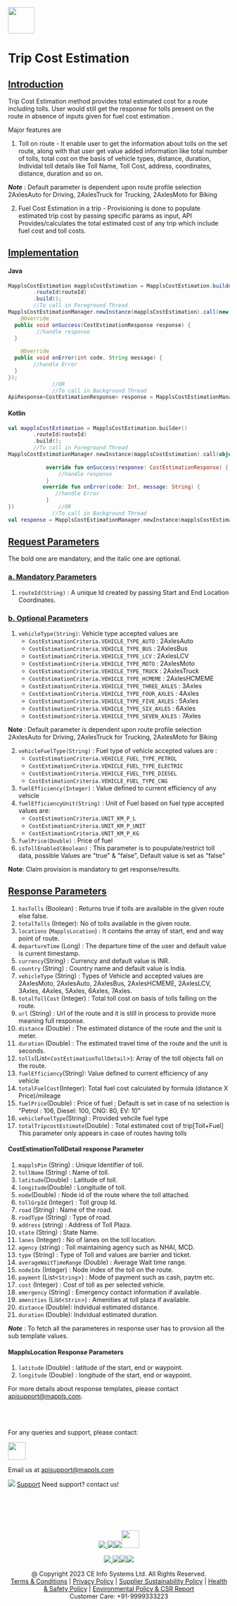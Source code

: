 [<img src="https://about.mappls.com/images/mappls-b-logo.svg" height="60"/> </p>](https://www.mapmyindia.com/api)
# Trip Cost Estimation

## [Introduction](#Introduction)
Trip Cost Estimation method provides total estimated cost for a route including tolls. User would still get the response for tolls  present on the route in absence of inputs given for fuel cost estimation .

Major features are 
1. Toll on route - It enable user to get the information about tolls on the set route, along with that user get value added information like total number of tolls, total cost on the basis of vehicle types, distance, duration, Individal toll details like Toll Name, Toll Cost, address, coordinates, distance, duration and so on.

**_Note_** : Default parameter is dependent upon route profile selection
 2AxlesAuto for Driving, 2AxlesTruck for Trucking, 2AxlesMoto for Biking 

2. Fuel Cost Estimation in a trip - Provisioning is done to populate estimated trip cost by passing specific params as input, API Provides/calculates the total estimated cost of any trip which include fuel cost and toll costs.

## [Implementation](Implemenation)

#### Java
~~~java
MapplsCostEstimation mapplsCostEstimation = MapplsCostEstimation.builder()  
        .routeId(routeId)  
        .build(); 
        //To call in Foreground Thread 
MapplsCostEstimationManager.newInstance(mapplsCostEstimation).call(new OnResponseCallback<CostEstimationResponse>() {  
    @Override  
  public void onSuccess(CostEstimationResponse response) {  
         //handle response
  }  
  
    @Override  
  public void onError(int code, String message) {  
        //handle Error
  }  
});
              //OR
              //To call in Background Thread
ApiResponse<CostEstimationResponse> response = MapplsCostEstimationManager.newInstance(mapplsCostEstimation).executeCall(); 
~~~

#### Kotlin
~~~kotlin
val mapplsCostEstimation = MapplsCostEstimation.builder()  
        .routeId(routeId)  
        .build();  
        //To call in Foreground Thread 
MapplsCostEstimationManager.newInstance(mapplsCostEstimation).call(object: OnResponseCallback<CostEstimationResponse> {  
      
            override fun onSuccess(response: CostEstimationResponse) {
                //handle response
            }
           override fun onError(code: Int, message: String) {
               //handle Error
            }
})              //OR
              //To call in Background Thread
val response = MapplsCostEstimationManager.newInstance(mapplsCostEstimation).executeCall(); 
~~~

## [Request Parameters](#Request_Parameter)

The bold one are mandatory, and the italic one are optional.  

### [a. Mandatory Parameters](#a_Mandatory_Parameters)

1.	`routeId(String)` : A unique Id created by passing Start and End Location Coordinates.


### [b. Optional Parameters](#b_Optional_Parameters) 

1. `vehicleType(String)`: Vehicle type accepted values are 
	- `CostEstimationCriteria.VEHICLE_TYPE_AUTO` : 2AxlesAuto 
	- `CostEstimationCriteria.VEHICLE_TYPE_BUS` :  2AxlesBus
	- `CostEstimationCriteria.VEHICLE_TYPE_LCV` :  2AxlesLCV 
	- `CostEstimationCriteria.VEHICLE_TYPE_MOTO` :  2AxlesMoto 
	- `CostEstimationCriteria.VEHICLE_TYPE_TRUCK` :  2AxlesTruck
	- `CostEstimationCriteria.VEHICLE_TYPE_HCMEME` :  2AxlesHCMEME
	- `CostEstimationCriteria.VEHICLE_TYPE_THREE_AXLES` :  3Axles
	- `CostEstimationCriteria.VEHICLE_TYPE_FOUR_AXLES` :  4Axles
	- `CostEstimationCriteria.VEHICLE_TYPE_FIVE_AXLES` :  5Axles
	- `CostEstimationCriteria.VEHICLE_TYPE_SIX_AXLES` :  6Axles
	- `CostEstimationCriteria.VEHICLE_TYPE_SEVEN_AXLES` :  7Axles

**Note** : Default parameter is dependent upon route profile selection
 2AxlesAuto for Driving, 2AxlesTruck for Trucking, 2AxlesMoto for Biking 
 
2. `vehicleFuelType(String)` : Fuel type of vehicle accepted values are :
	 - `CostEstimationCriteria.VEHICLE_FUEL_TYPE_PETROL`
	 - `CostEstimationCriteria.VEHICLE_FUEL_TYPE_ELECTRIC`
	 - `CostEstimationCriteria.VEHICLE_FUEL_TYPE_DIESEL`
	 - `CostEstimationCriteria.VEHICLE_FUEL_TYPE_CNG`
3. `fuelEfficiency(Integer)` : Value defined to current efficiency of any vehicle
4. `fuelEfficiencyUnit(String)` : Unit of Fuel based on fuel type accepted values are:
	- `CostEstimationCriteria.UNIT_KM_P_L`
	- `CostEstimationCriteria.UNIT_KM_P_UNIT`
	- `CostEstimationCriteria.UNIT_KM_P_KG`
5. `fuelPrice(Double)` : Price of fuel 
6. `isTollEnabled(Boolean)` : This parameter is to poupulate/restrict toll data, possible Values  are "true" & "false", Default value is set as "false"

**Note**: Claim provision is mandatory to get response/results.

## [Response Parameters](#Response-Parameters)

1. `hasTolls` (Boolean) : Returns true if tolls are available in the given route else false.
2. `totalTolls` (Integer): No of tolls available in the given route.
3. `locations` (`MapplsLocation`) : It contains the array of start, end and way point of route.
4. `departureTime` (Long) : The departure time of the user and default value is current timestamp.
5. `currency`(String) :  Currency and default value is INR.
6. `country` (String) : Country name and default value is India.
7. `vehicleType` (String) : Types of Vehicle and accepted values are 2AxlesMoto, 2AxlesAuto, 2AxlesBus, 2AxlesHCMEME, 2AxlesLCV, 3Axles, 4Axles, 5Axles, 6Axles, 7Axles.
8. `totalTollCost` (Integer) : Total toll cost on basis of tolls falling on the route. 
9. `url` (String) : Url of the route and it is still in process to provide more meaning full response.
10. `distance` (Double) : The estimated distance of the route and the unit is meter.
11. `duration` (Double) : The estimated travel time of the route and the unit is seconds.
12. `tolls`(List<`CostEstimationTollDetail`>): Array of the toll objects fall on the route.
13. `fuelEfficiency`(String): Value defined to current efficiency of any vehicle
14. `totalFuelCost`(Integer): Total fuel cost calculated by formula (distance X Price)/mileage
15. `fuelPrice`(Double) : Price of fuel ; Default is set in case of no selection is "Petrol : 106, Diesel: 100, CNG: 80, EV: 10"
16. `vehicleFuelType`(String) : Provided vehcile fuel type
17. `totalTripcostEstimate`(Double) : Total estimated cost of trip[Toll+Fuel] This parameter only appears in case of routes having tolls

#### CostEstimationTollDetail response Parameter
1. `mapplsPin` (String) : Unique Identifier of toll.
2.  `tollName` (String) : Name of toll.
3. `latitude`(Double) : Latitude of toll.
4. `longitude`(Double) : Longitude of toll.
5. `node`(Double) : Node id of the route where the toll attached.
6. `tollGrpId` (Integer) : Toll group Id.
7. `road` (String) : Name of the road.
8. `roadType` (String) : Type of road.
9. `address` (string) : Address of Toll Plaza.
10. `state` (String) : State Name.
11. `lanes` (Integer) : No of lanes on the toll location.
12. `agency` (string) : Toll maintaining agency such as NHAI, MCD.
13. `type` (String) : Type of Toll and values are barrier and ticket.
14. `averageWaitTimeRange` (Double) : Average Wait time range.
15. `nodeIdx` (Integer) : Node index of the toll on the route.
16. `payment` (List<`String`>) : Mode of payment such as cash, paytm etc.
17. `cost` (Integer) : Cost of toll as per selected vehicle.
18. `emergency` (String) : Emergency contact information if available.
19. `amenities` (List<`Strin`>) : Amenities at toll plaza if available.
20. `distance` (Double): Indvidual estimated distance.
21. `duration` (Double): Indvidual estimated duration.

**_Note_** : To fetch all the parameteres in response user has to provsion all the sub template values. 

#### MapplsLocation Response Parameters
1. `latitude` (Double) : latitude of the start, end or waypoint.
2.  `longitude` (Double) : longitude of the start, end or waypoint.

For more details about response templates, please contact apisupport@mappls.com.


<br><br><br>
For any queries and support, please contact: 

[<img src="https://about.mappls.com/images/mappls-logo.svg" height="40"/> </p>](https://about.mappls.com/api/)
Email us at [apisupport@mappls.com](mailto:apisupport@mappls.com)


![](https://www.mapmyindia.com/api/img/icons/support.png)
[Support](https://about.mappls.com/contact/)
Need support? contact us!

<br></br>
<br></br>

[<p align="center"> <img src="https://www.mapmyindia.com/api/img/icons/stack-overflow.png"/> ](https://stackoverflow.com/questions/tagged/mappls-api)[![](https://www.mapmyindia.com/api/img/icons/blog.png)](https://about.mappls.com/blog/)[![](https://www.mapmyindia.com/api/img/icons/gethub.png)](https://github.com/Mappls-api)[<img src="https://mmi-api-team.s3.ap-south-1.amazonaws.com/API-Team/npm-logo.one-third%5B1%5D.png" height="40"/> </p>](https://www.npmjs.com/org/mapmyindia) 



[<p align="center"> <img src="https://www.mapmyindia.com/june-newsletter/icon4.png"/> ](https://www.facebook.com/Mapplsofficial)[![](https://www.mapmyindia.com/june-newsletter/icon2.png)](https://twitter.com/mappls)[![](https://www.mapmyindia.com/newsletter/2017/aug/llinkedin.png)](https://www.linkedin.com/company/mappls/)[![](https://www.mapmyindia.com/june-newsletter/icon3.png)](https://www.youtube.com/channel/UCAWvWsh-dZLLeUU7_J9HiOA)




<div align="center">@ Copyright 2023 CE Info Systems Ltd. All Rights Reserved.</div>

<div align="center"> <a href="https://about.mappls.com/api/terms-&-conditions">Terms & Conditions</a> | <a href="https://about.mappls.com/about/privacy-policy">Privacy Policy</a> | <a href="https://about.mappls.com/pdf/mapmyIndia-sustainability-policy-healt-labour-rules-supplir-sustainability.pdf">Supplier Sustainability Policy</a> | <a href="https://about.mappls.com/pdf/Health-Safety-Management.pdf">Health & Safety Policy</a> | <a href="https://about.mappls.com/pdf/Environment-Sustainability-Policy-CSR-Report.pdf">Environmental Policy & CSR Report</a>

<div align="center">Customer Care: +91-9999333223</div>

